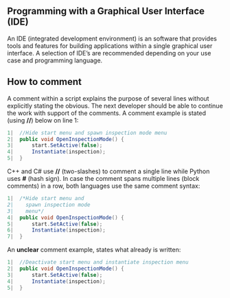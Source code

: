 
<h2>Programming with a Graphical User Interface (IDE)</h2>

An IDE (integrated development environment) is an software that provides tools and features for building applications within a single graphical user interface. A selection of IDE’s are recommended depending on your use case and programming language.  



<h2>How to comment</h2>  

A comment within a script explains the purpose of several lines without explicitly stating the obvious. The next developer should be able to continue the work with support of the comments. A comment example is stated (using **//**) below on line 1:  
```c# 
1|  //Hide start menu and spawn inspection mode menu
2|  public void OpenInspectionMode() {
3|      start.SetActive(false);
4|      Instantiate(inspection);
5|  }
```

C++ and C# use **//** (two-slashes) to comment a single line while Python uses **#** (hash sign). In case the comment spans multiple lines (block comments) in a row, both languages use the same comment syntax:  
```c# 
1|  /*Hide start menu and 
2|    spawn inspection mode 
3|    menu*/
4|  public void OpenInspectionMode() {
5|      start.SetActive(false);
6|      Instantiate(inspection);
7|  }
```
 
An **unclear** comment example, states what already is written:  
```C#
1|  //Deactivate start menu and instantiate inspection menu
2|  public void OpenInspectionMode() {
3|      start.SetActive(false);
4|      Instantiate(inspection);
5|  }
```

